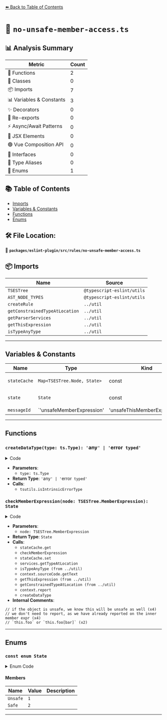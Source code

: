 [⬅️ Back to Table of Contents](../../../../index.md)

# 📄 `no-unsafe-member-access.ts`

## 📊 Analysis Summary

| Metric | Count |
|--------|-------|
| 🔧 Functions | 2 |
| 🧱 Classes | 0 |
| 📦 Imports | 7 |
| 📊 Variables & Constants | 3 |
| ✨ Decorators | 0 |
| 🔄 Re-exports | 0 |
| ⚡ Async/Await Patterns | 0 |
| 💠 JSX Elements | 0 |
| 🟢 Vue Composition API | 0 |
| 📐 Interfaces | 0 |
| 📑 Type Aliases | 0 |
| 🎯 Enums | 1 |

## 📚 Table of Contents

- [Imports](#imports)
- [Variables & Constants](#variables-constants)
- [Functions](#functions)
- [Enums](#enums)

## 🛠️ File Location:
📂 **`packages/eslint-plugin/src/rules/no-unsafe-member-access.ts`**

## 📦 Imports

| Name | Source |
|------|--------|
| `TSESTree` | `@typescript-eslint/utils` |
| `AST_NODE_TYPES` | `@typescript-eslint/utils` |
| `createRule` | `../util` |
| `getConstrainedTypeAtLocation` | `../util` |
| `getParserServices` | `../util` |
| `getThisExpression` | `../util` |
| `isTypeAnyType` | `../util` |


---

## Variables & Constants

| Name | Type | Kind | Value | Exported |
|------|------|------|-------|----------|
| `stateCache` | `Map<TSESTree.Node, State>` | const | `new Map<TSESTree.Node, State>()` | ✗ |
| `state` | `State` | const | `isTypeAnyType(type) ? State.Unsafe : State.Safe` | ✗ |
| `messageId` | `'unsafeMemberExpression' | 'unsafeThisMemberExpression'` | let/var | `'unsafeMemberExpression'` | ✗ |


---

## Functions

### `createDataType(type: ts.Type): '`any`' | '`error` typed'`

<details><summary>Code</summary>

```ts
function createDataType(type: ts.Type): '`any`' | '`error` typed' {
  const isErrorType = tsutils.isIntrinsicErrorType(type);
  return isErrorType ? '`error` typed' : '`any`';
}
```
</details>

- **Parameters**:
  - `type: ts.Type`
- **Return Type**: `'`any`' | '`error` typed'`
- **Calls**:
  - `tsutils.isIntrinsicErrorType`
### `checkMemberExpression(node: TSESTree.MemberExpression): State`

<details><summary>Code</summary>

```ts
function checkMemberExpression(node: TSESTree.MemberExpression): State {
      const cachedState = stateCache.get(node);
      if (cachedState) {
        return cachedState;
      }

      if (node.object.type === AST_NODE_TYPES.MemberExpression) {
        const objectState = checkMemberExpression(node.object);
        if (objectState === State.Unsafe) {
          // if the object is unsafe, we know this will be unsafe as well
          // we don't need to report, as we have already reported on the inner member expr
          stateCache.set(node, objectState);
          return objectState;
        }
      }

      const type = services.getTypeAtLocation(node.object);
      const state = isTypeAnyType(type) ? State.Unsafe : State.Safe;
      stateCache.set(node, state);

      if (state === State.Unsafe) {
        const propertyName = context.sourceCode.getText(node.property);

        let messageId: 'unsafeMemberExpression' | 'unsafeThisMemberExpression' =
          'unsafeMemberExpression';

        if (!isNoImplicitThis) {
          // `this.foo` or `this.foo[bar]`
          const thisExpression = getThisExpression(node);

          if (
            thisExpression &&
            isTypeAnyType(
              getConstrainedTypeAtLocation(services, thisExpression),
            )
          ) {
            messageId = 'unsafeThisMemberExpression';
          }
        }

        context.report({
          node: node.property,
          messageId,
          data: {
            type: createDataType(type),
            property: node.computed ? `[${propertyName}]` : `.${propertyName}`,
          },
        });
      }

      return state;
    }
```
</details>

- **Parameters**:
  - `node: TSESTree.MemberExpression`
- **Return Type**: `State`
- **Calls**:
  - `stateCache.get`
  - `checkMemberExpression`
  - `stateCache.set`
  - `services.getTypeAtLocation`
  - `isTypeAnyType (from ../util)`
  - `context.sourceCode.getText`
  - `getThisExpression (from ../util)`
  - `getConstrainedTypeAtLocation (from ../util)`
  - `context.report`
  - `createDataType`
- **Internal Comments**:
```
// if the object is unsafe, we know this will be unsafe as well (x4)
// we don't need to report, as we have already reported on the inner member expr (x4)
// `this.foo` or `this.foo[bar]` (x2)
```


---

## Enums

### `const enum State`

<details><summary>Enum Code</summary>

```ts
const enum State {
  Unsafe = 1,
  Safe = 2,
}
```
</details>

#### Members

| Name | Value | Description |
|------|-------|-------------|
| `Unsafe` | `1` |  |
| `Safe` | `2` |  |


---